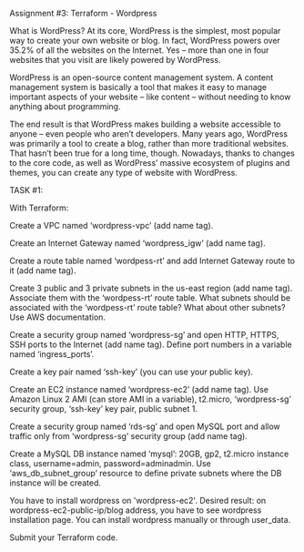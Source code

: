 Assignment #3: Terraform - Wordpress

What is WordPress? At its core, WordPress is the simplest, most popular way to create your own website or blog. In fact, WordPress powers over 35.2% of all the websites on the Internet. Yes – more than one in four websites that you visit are likely powered by WordPress.

WordPress is an open-source content management system. A content management system is basically a tool that makes it easy to manage important aspects of your website – like content – without needing to know anything about programming.

The end result is that WordPress makes building a website accessible to anyone – even people who aren’t developers. Many years ago, WordPress was primarily a tool to create a blog, rather than more traditional websites. That hasn’t been true for a long time, though. Nowadays, thanks to changes to the core code, as well as WordPress’ massive ecosystem of plugins and themes, you can create any type of website with WordPress.

 

TASK #1:

With Terraform:

Create a VPC named ‘wordpress-vpc’ (add name tag).

Create an Internet Gateway named ‘wordpress_igw’ (add name tag).

Create a route table named ‘wordpess-rt’ and add Internet Gateway route to it (add name tag).

Create 3 public and 3 private subnets in the us-east region (add name tag). Associate them with the ‘wordpess-rt’ route table. What subnets should be associated with the ‘wordpess-rt’ route table? What about other subnets? Use AWS documentation.

Create a security group named ‘wordpress-sg’ and open HTTP, HTTPS, SSH ports to the Internet (add name tag). Define port numbers in a variable named ‘ingress_ports’.

Create a key pair named ‘ssh-key’ (you can use your public key).

Create an EC2 instance named ‘wordpress-ec2’ (add name tag). Use Amazon Linux 2 AMI (can store AMI in a variable), t2.micro, ‘wordpress-sg’ security group, ‘ssh-key’ key pair, public subnet 1.

Create a security group named ‘rds-sg’ and open MySQL port and allow traffic only from ‘wordpress-sg’ security group (add name tag).

Create a MySQL DB instance named ‘mysql’: 20GB, gp2, t2.micro instance class, username=admin, password=adminadmin. Use ‘aws_db_subnet_group’ resource to define private subnets where the DB instance will be created.

 

You have to install wordpress on 'wordpress-ec2'. Desired result: on wordpress-ec2-public-ip/blog address, you have to see wordpress installation page. You can install wordpress manually or through user_data. 

Submit your Terraform code.
